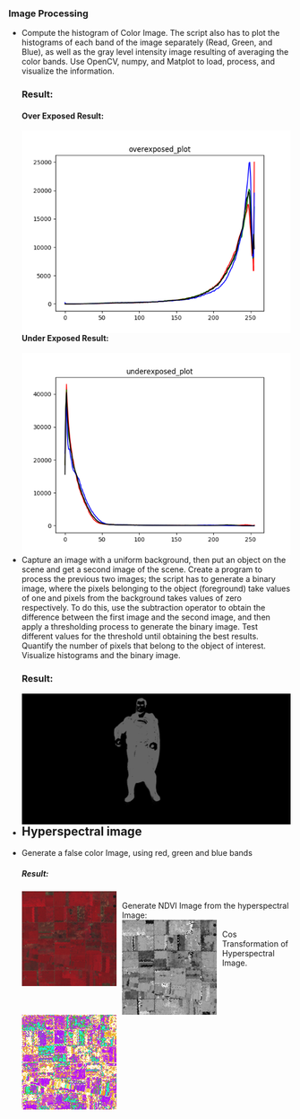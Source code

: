 <h3>Image Processing</h3>
<ul>
    <li>
        Compute the histogram of Color Image. The
        script also has to plot the histograms of each band of the image separately (Read, Green, and
        Blue), as well as the gray level intensity image resulting of averaging the color bands. Use
        OpenCV, numpy, and Matplot to load, process, and visualize the information.
        <h3>Result: </h3>
        <h4>Over Exposed Result: </h4>
        <img src="https://github.com/Arx1971/Image-Processing/blob/master/Image-Histogram/overexposed_plot.png"
        alt="Over Exposed Plot"
        style="float: left; margin-right: 10px;" />
        <h4>Under Exposed Result: </h4>
        <img src="https://github.com/Arx1971/Image-Processing/blob/master/Image-Histogram/underexposed_plot.png"
        alt="Under Exposed Plot"
        style="float: left; margin-right: 10px;" />
    </li>
    <li>
        Capture an image with a uniform background, then put an object on the scene and get a second
        image of the scene. Create a program to process the previous two images; the script has to
        generate a binary image, where the pixels belonging to the object (foreground) take values of
        one and pixels from the background takes values of zero respectively. To do this, use the
        subtraction operator to obtain the difference between the first image and the second image,
        and then apply a thresholding process to generate the binary image.
        Test different values for the threshold until obtaining the best results. Quantify the number of
        pixels that belong to the object of interest. Visualize histograms and the binary image.
        <h3>Result: </h3>
        <img src="https://github.com/Arx1971/Image-Processing/blob/master/Image-Histogram/binary_image.png"
        alt="Under Exposed Plot"
        style="float: left; margin-right: 10px;" />
    </li>
    <li>
        <h2>Hyperspectral image</h2>
        <li>Generate a false color Image, using red, green and blue bands</li>
        <h5>Result: </h5>
        <img src="https://github.com/Arx1971/Image-Processing/blob/master/Image-Histogram/hyperspectral_image.png"
        alt="False Image"
        style="float: left; margin-right: 10px;" />
    </li>
    <li>
        <li>Generate NDVI Image from the hyperspectral Image: </li>
        <img src="https://github.com/Arx1971/Image-Processing/blob/master/Image-Histogram/ndvi.png"
        alt="NDVI image"
        style="float: left; margin-right: 10px;" />
    </li>
    <li>
        <li>Cos Transformation of Hyperspectral Image.</li>
        <img src="https://github.com/Arx1971/Image-Processing/blob/master/Image-Histogram/color_ndvi.png"
        alt="Color Hyperspectral Image"
        style="float: left; margin-right: 10px;" />
    </li>
    
</ul>